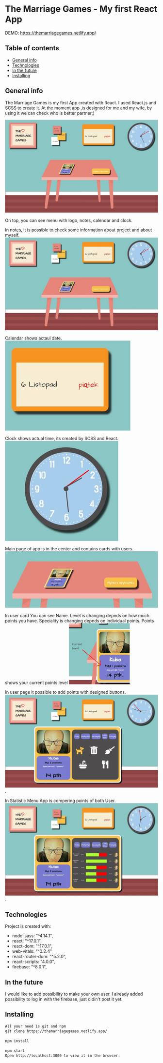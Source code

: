 # The Marriage Games - My first React App
DEMO: https://themarriagegames.netlify.app/
## Table of contents
* [General info](#general-info)
* [Technologies](#technologies)
* [In the future](#in-the-future)
* [Installing](#installing)

## General info
The Marriage Games is my first App created with React.
I used React.js and SCSS to create it.
At the moment app ,is designed for me and my wife, by using it  we can check who is better partner;)

![Image1](src/images/readMe1.jpg)

On top, you can see menu with logo, notes, calendar and clock.

In notes, it is possible to check some information about project and about myself.
![Image2](src/images/ezgif.com-gif-maker%20(1).gif)

Calendar shows actaul date.
![Image3](src/images/readMe3.jpg)

Clock shows actual time, its created by SCSS and React.
![Image4](src/images/readMe4.jpg)

Main page of app is in the center and contains cards with users. 
![Image5](src/images/ezgif.com-gif-maker.gif)

In user card You can see Name.
Level is changing depnds on how much points you have.
Speciality is changing depnds on individual points.
Points shows your current points level
![Image7](src/images/ezgi.gif).

In user page it possible to add points with designed buttons.
![Image6](src/images/readMe7.jpg).

In Statistic Menu App is compering points of both User.
![Image6](src/images/ezgif.com-gif-maker%20(2).gif).

## Technologies
Project is created with:
  * node-sass: "^4.14.1",
  * react: "^17.0.1",
  * react-dom: "^17.0.1",
  * web-vitals: "^0.2.4"
  * react-router-dom: "^5.2.0",
  * react-scripts: "4.0.0",
  * firebase: "^8.0.1",
  
  ## In the future
  I would like to add possibility to make your own user.
  I already added possibility to log in with the firebase, just didin't post it yet.
  
  ## Installing
    All your need is git and npm
    git clone https://themarriagegames.netlify.app/
    
    npm install
    
    npm start
    Open http://localhost:3000 to view it in the browser.
